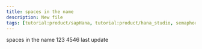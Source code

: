 ```yaml
---
title: spaces in the name
description: New file
tags: [tutorial:product/sapHana, tutorial:product/hana_studio, semaphore_rejected:, redirect:source/dotnet-iis-server, agreements:, 123]
---
```


spaces in the name
123
4546
last update
